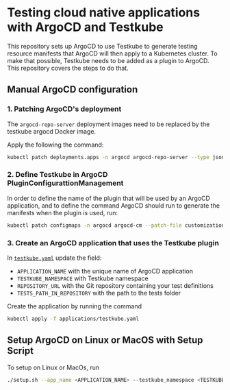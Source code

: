 # Testing cloud native applications with ArgoCD and Testkube

This repository sets up ArgoCD to use Testkube to generate testing resource manifests that ArgoCD will then apply to a Kubernetes cluster. To make that possible, Testkube needs to be added as a plugin to ArgoCD. This repository covers the steps to do that. 

## Manual ArgoCD configuration

### 1. Patching ArgoCD's deployment

The `argocd-repo-server` deployment images need to be replaced by the testkube argocd Docker image.

Apply the following the command: 

```sh
kubectl patch deployments.apps -n argocd argocd-repo-server --type json --patch-file customization/patch.yaml
```

### 2. Define Testkube in ArgoCD PluginConfigurattionManagement

In order to define the name of the plugin that will be used by an ArgoCD application, and to define the command ArgoCD should run to generate the manifests when the plugin is used, run: 

```sh
kubectl patch configmaps -n argocd argocd-cm --patch-file customization/argocd-plugins.yaml
```

### 3. Create an ArgoCD application that uses the Testkube plugin 

In [`testkube.yaml`](applications/testkube.yaml) update the field:
 - `APPLICATION_NAME` with the unique name of ArgoCD application
 - `TESTKUBE_NAMESPACE` with Testkube namespace
 - `REPOSITORY_URL` with the Git repository containing your test definitions 
 - `TESTS_PATH_IN_REPOSITORY` with the path to the tests folder

Create the application by running the command

```sh
kubectl apply -f applications/testkube.yaml
```

## Setup ArgoCD on Linux or MacOS with Setup Script

To setup on Linux or MacOs, run

```sh
./setup.sh --app_name <APPLICATION_NAME> --testkube_namespace <TESTKUBE_NAMESPACE> --repo_url <REPOSITORY_URL> --repo_path <TESTS_PATH_IN_REPOSITORY>
```
